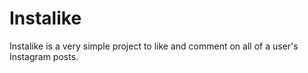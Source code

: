 # Instalike
Instalike is a very simple project to like and comment on all of a user's Instagram posts.
